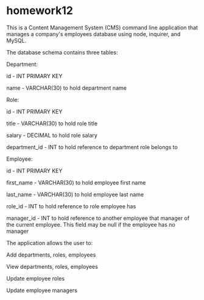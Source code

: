 # homework12

This is a Content Management System (CMS) command line application that manages a company's employees database using node, inquirer, and MySQL.

The database schema contains three tables:

Department:

id - INT PRIMARY KEY

name - VARCHAR(30) to hold department name


Role:

id - INT PRIMARY KEY

title -  VARCHAR(30) to hold role title

salary -  DECIMAL to hold role salary

department_id -  INT to hold reference to department role belongs to


Employee:

id - INT PRIMARY KEY

first_name - VARCHAR(30) to hold employee first name

last_name - VARCHAR(30) to hold employee last name

role_id - INT to hold reference to role employee has

manager_id - INT to hold reference to another employee that manager of the current employee. This field may be null if the employee has no manager


The application allows the user to:

Add departments, roles, employees

View departments, roles, employees

Update employee roles

Update employee managers
